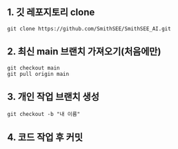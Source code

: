 ## 1. 깃 레포지토리 clone

```
git clone https://github.com/SmithSEE/SmithSEE_AI.git
```

## 2. 최신 main 브랜치 가져오기(처음에만)

```
git checkout main
git pull origin main
```

## 3. 개인 작업 브랜치 생성

```
git checkout -b "내 이름"
```

## 4. 코드 작업 후 커밋

